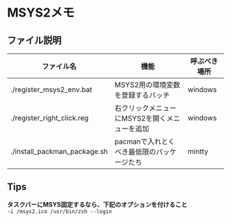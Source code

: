 # MSYS2メモ
## ファイル説明

ファイル名                   | 機能                                          | 呼ぶべき場所
--                           | --                                            | --
./register_msys2_env.bat     | MSYS2用の環境変数を登録するバッチ             | windows
./register_right_click.reg   | 右クリックメニューにMSYS2を開くメニューを追加 | windows
./install_packman_package.sh | pacmanで入れとくべき最低限のパッケージたち    | mintty

## Tips
**タスクバーにMSYS固定するなら、下記のオプションを付けること**  
`-i /msys2.ico /usr/bin/zsh --login`
